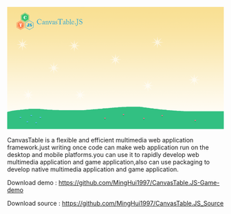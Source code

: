 ![image](https://raw.githubusercontent.com/MingHui1997/CanvasTable.JS/main/splash.png)

CanvasTable is a flexible and efficient multimedia web application framework.just writing once code can make web application run on the desktop and mobile platforms.you can use it to rapidly develop web multimedia application and game application,also can use packaging to develop native multimedia application and game application.

Download demo : https://github.com/MingHui1997/CanvasTable.JS-Game-demo

Download source : https://github.com/MingHui1997/CanvasTable.JS_Source

